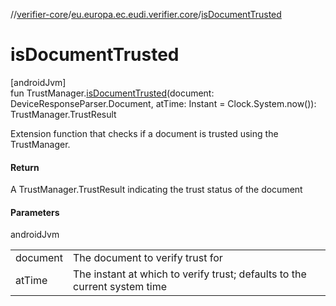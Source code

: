 //[verifier-core](../../index.md)/[eu.europa.ec.eudi.verifier.core](index.md)/[isDocumentTrusted](is-document-trusted.md)

# isDocumentTrusted

[androidJvm]\
fun TrustManager.[isDocumentTrusted](is-document-trusted.md)(document: DeviceResponseParser.Document, atTime: Instant = Clock.System.now()): TrustManager.TrustResult

Extension function that checks if a document is trusted using the TrustManager.

#### Return

A TrustManager.TrustResult indicating the trust status of the document

#### Parameters

androidJvm

| | |
|---|---|
| document | The document to verify trust for |
| atTime | The instant at which to verify trust; defaults to the current system time |
